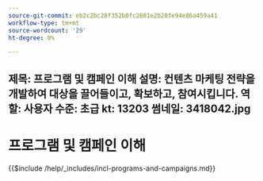 ```yaml
---
source-git-commit: eb2c2bc28f352b0fc2681e2b20fe94e86a459a41
workflow-type: tm+mt
source-wordcount: '29'
ht-degree: 0%

---
```

제목: 프로그램 및 캠페인 이해 설명: 컨텐츠 마케팅 전략을 개발하여 대상을 끌어들이고, 확보하고, 참여시킵니다.
역할: 사용자 수준: 초급 kt: 13203 썸네일: 3418042.jpg
---

# 프로그램 및 캠페인 이해

{{$include /help/_includes/incl-programs-and-campaigns.md}}